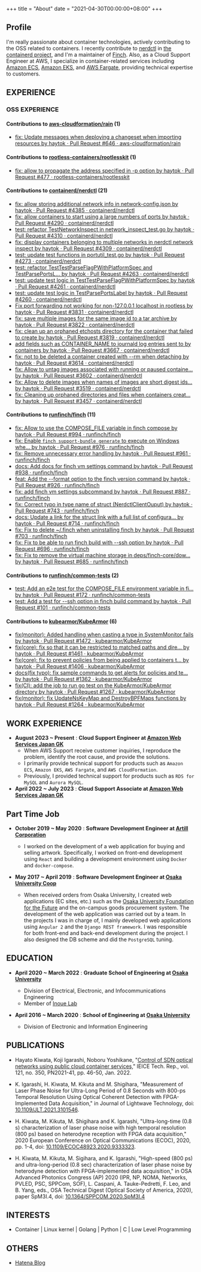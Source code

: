 +++
title = "About"
date = "2021-04-30T00:00:00+08:00"
+++

## Profile

I'm really passionate about container technologies, actively contributing to the OSS related to containers. I recently contribute to [nerdctl](https://github.com/containerd/nerdctl) in [the containerd project](https://github.com/containerd/), and I'm a maintainer of [Finch](https://github.com/runfinch/finch).
Also, as a Cloud Support Engineer at AWS, I specialize in container-related services including [Amazon ECS](https://aws.amazon.com/ecs/), [Amazon EKS](https://aws.amazon.com/eks/), and [AWS Fargate](https://aws.amazon.com/fargate/), providing technical expertise to customers. 

## EXPERIENCE

### OSS EXPERIENCE

#### Contributions to [aws-cloudformation/rain](https://github.com/aws-cloudformation/rain/commits/main/?author=haytok) (1)

- [fix: Update messages when deploying a changeset when importing resources by haytok · Pull Request #646 · aws-cloudformation/rain](https://github.com/aws-cloudformation/rain/pull/646)

#### Contributions to [rootless-containers/rootlesskit](https://github.com/rootless-containers/rootlesskit/commits/master/?author=haytok) (1)

- [fix: allow to propagate the address specified in -p option by haytok · Pull Request #477 · rootless-containers/rootlesskit](https://github.com/rootless-containers/rootlesskit/pull/477)

#### Contributions to [containerd/nerdctl](https://github.com/containerd/nerdctl/commits/main/?author=haytok) (21)

- [fix: allow storing additional network info in network-config.json by haytok · Pull Request #4385 · containerd/nerdctl](https://github.com/containerd/nerdctl/pull/4385)
- [fix: allow containers to start using a large numbers of ports by haytok · Pull Request #4290 · containerd/nerdctl](https://github.com/containerd/nerdctl/pull/4290)
- [test: refactor TestNetworkInspect in network_inspect_test.go by haytok · Pull Request #4310 · containerd/nerdctl](https://github.com/containerd/nerdctl/pull/4310)
- [fix: display containers belonging to multiple networks in nerdctl network inspect by haytok · Pull Request #4309 · containerd/nerdctl](https://github.com/containerd/nerdctl/pull/4309)
- [test: update test functions in portutil_test.go by haytok · Pull Request #4273 · containerd/nerdctl](https://github.com/containerd/nerdctl/pull/4273)
- [test: refactor TestTestParseFlagPWithPlatformSpec and TestParsePortsL… by haytok · Pull Request #4263 · containerd/nerdctl](https://github.com/containerd/nerdctl/pull/4263)
- [test: update test logic in TestTestParseFlagPWithPlatformSpec by haytok · Pull Request #4261 · containerd/nerdctl](https://github.com/containerd/nerdctl/pull/4261)
- [test: update test logic in TestParsePortsLabel by haytok · Pull Request #4260 · containerd/nerdctl](https://github.com/containerd/nerdctl/pull/4260)
- [Fix port forwarding not working for non-127.0.0.1 localhost in rootless by haytok · Pull Request #3831 · containerd/nerdctl](https://github.com/containerd/nerdctl/pull/3831)
- [fix: save multiple images for the same image id to a tar archive by haytok · Pull Request #3822 · containerd/nerdctl](https://github.com/containerd/nerdctl/pull/3822)
- [fix: clean up an orphaned etchosts directory for the container that failed to create by haytok · Pull Request #3819 · containerd/nerdctl](https://github.com/containerd/nerdctl/pull/3819)
- [add fields such as CONTAINER_NAME to journald log entries sent to by containers by haytok · Pull Request #3667 · containerd/nerdctl](https://github.com/containerd/nerdctl/pull/3667)
- [fix: not to be deleted a container created with --rm when detaching by haytok · Pull Request #3614 · containerd/nerdctl](https://github.com/containerd/nerdctl/pull/3614)
- [fix: Allow to untag images associated with running or paused containe… by haytok · Pull Request #3602 · containerd/nerdctl](https://github.com/containerd/nerdctl/pull/3602)
- [fix: Allow to delete images when names of images are short digest ids… by haytok · Pull Request #3519 · containerd/nerdctl](https://github.com/containerd/nerdctl/pull/3519)
- [fix: Cleaning up orphaned directories and files when containers creat… by haytok · Pull Request #3457 · containerd/nerdctl](https://github.com/containerd/nerdctl/pull/3457)

#### Contributions to [runfinch/finch](https://github.com/runfinch/finch/commits?author=haytok) (11)

- [fix: Allow to use the COMPOSE_FILE variable in finch compose by haytok · Pull Request #994 · runfinch/finch](https://github.com/runfinch/finch/pull/994)
- [fix: Enable `finch support-bundle generate` to execute on Windows whe… by haytok · Pull Request #976 · runfinch/finch](https://github.com/runfinch/finch/pull/976)
- [fix: Remove unnecessary error handling by haytok · Pull Request #961 · runfinch/finch](https://github.com/runfinch/finch/pull/961)
- [docs: Add docs for finch vm settings command by haytok · Pull Request #938 · runfinch/finch](https://github.com/runfinch/finch/pull/938)
- [feat: Add the --format option to the finch version command by haytok · Pull Request #926 · runfinch/finch](https://github.com/runfinch/finch/pull/926)
- [fix: add finch vm settings subcommand by haytok · Pull Request #887 · runfinch/finch](https://github.com/runfinch/finch/pull/887)
- [fix: Correct typo in type name of struct (NerdctlClientOuput) by haytok · Pull Request #743 · runfinch/finch](https://github.com/runfinch/finch/pull/743)
- [docs: Update a link for the struct link with a full list of configura… by haytok · Pull Request #714 · runfinch/finch](https://github.com/runfinch/finch/pull/714)
- [fix: Fix to delete ~/.finch when uninstalling finch by haytok · Pull Request #703 · runfinch/finch](https://github.com/runfinch/finch/pull/703)
- [fix: Fix to be able to run finch build with --ssh option by haytok · Pull Request #696 · runfinch/finch](https://github.com/runfinch/finch/pull/696)
- [fix: Fix to remove the virtual machine storage in deps/finch-core/dow… by haytok · Pull Request #685 · runfinch/finch](https://github.com/runfinch/finch/pull/685)

#### Contributions to [runfinch/common-tests](https://github.com/runfinch/common-tests/commits?author=haytok) (2)

- [test: Add an e2e test for the COMPOSE_FILE environment variable in fi… by haytok · Pull Request #172 · runfinch/common-tests](https://github.com/runfinch/common-tests/pull/172)
- [test: Add a test for --ssh option in finch build command by haytok · Pull Request #101 · runfinch/common-tests](https://github.com/runfinch/common-tests/pull/101)

#### Contributions to [kubearmor/KubeArmor](https://github.com/kubearmor/KubeArmor/commits?author=haytok) (6)

- [fix(monitor): Added handling when casting a type in SystemMonitor fails by haytok · Pull Request #1472 · kubearmor/KubeArmor](https://github.com/kubearmor/KubeArmor/pull/1472)
- [fix(core): fix so that it can be restricted to matched paths and dire… by haytok · Pull Request #1461 · kubearmor/KubeArmor](https://github.com/kubearmor/KubeArmor/pull/1461)
- [fix(core): fix to prevent policies from being applied to containers t… by haytok · Pull Request #1406 · kubearmor/KubeArmor](https://github.com/kubearmor/KubeArmor/pull/1406)
- [docs(fix typo): fix sample commands to get alerts for policies and te… by haytok · Pull Request #1362 · kubearmor/KubeArmor](https://github.com/kubearmor/KubeArmor/pull/1362)
- [fix(CI): add the job to run go test on the KubeArmor/KubeArmor directory by haytok · Pull Request #1267 · kubearmor/KubeArmor](https://github.com/kubearmor/KubeArmor/pull/1267)
- [fix(monitor): fix UpdateNsKeyMap and DestroyBPFMaps functions by haytok · Pull Request #1264 · kubearmor/KubeArmor](https://github.com/kubearmor/KubeArmor/pull/1264)

## WORK EXPERIENCE

- **August 2023 ~ Present** : **Cloud Support Engineer at [Amazon Web Services Japan GK](https://aws.amazon.com/jp/)**
  - When AWS Support receive customer inquiries, I reproduce the problem, identify the root cause, and provide the solutions. 
  - I primarily provide technical support for products such as `Amazon ECS`, `Amazon EKS`, `AWS Fargate`, and `AWS CloudFormation`.
  - Previously, I provided technical support for products such as `RDS for MySQL` and `Aurora MySQL`.
- **April 2022 ~ July 2023** : **Cloud Support Associate at [Amazon Web Services Japan GK](https://aws.amazon.com/jp/)**

## Part Time Job

- **October 2019 ~ May 2020** : **Software Development Engineer at [Artill Corporation](https://artill.jp/?en)**
  - I worked on the development of a web application for buying and selling artwork. Specifically, I worked on front-end development using `React` and building a development environment using `Docker` and `docker-compose`.

- **May 2017 ~ April 2019** : **Software Development Engineer at [Osaka University Coop](https://www.osaka-univ.coop/)**
  - When received orders from Osaka University, I created web applications (EC sites, etc.) such as the [Osaka University Foundation for the Future](https://donation.miraikikin.osaka-u.ac.jp/osaka-u/entry.php?continueKind=0&paymentCode=1&supportCode=) and the on-campus goods procurement system. The development of the web application was carried out by a team. In the projects I was in charge of, I mainly developed web applications using `Angular 2` and the `Django REST framework`. I was responsible for both front-end and back-end development during the project. I also designed the DB scheme and did the `PostgreSQL` tuning.

<!-- 
#### Internship ([details](https://haytok.github.io/haytok/))

- **September 2020** : **Software Development Engineer at [Howtelevision, Inc.](https://howtelevision.co.jp/)**
  - We worked as a team to develop additional features for [Gaishikei Job Hunting](https://gaishishukatsu.com/) using `React` + `Redux` + `Golang` + `Docker`.

- **September 2020** : **Software Development Engineer at [Hatena Co., Ltd.](https://hatena.co.jp/)**
  - Details are described in [this blog](https://dilmnqvo.hatenablog.com/entry/2020/09/11/182152).

- **August 2020** ~ **September 2020** : **Software Development Engineer at [ChatWork Co., Ltd.](https://go.chatwork.com/)**
  - We worked in teams to develop the front-end using `React` + `Redux` + `TypeScript`.

- **August 2020** : **Software Development Engineer at [Nikkei Inc.](https://www.nikkei.co.jp/nikkeiinfo/)**
  - We analysed data using various APIs such as Nikkei article data and huge amounts of access log data.

- **September 2019** : **Software Development Engineer at [GMO Internet Group, Inc.](https://www.gmo.jp/)**
  - We deployed, maintained, operated, monitored, automated, measured performance, and diagnosed vulnerabilities of the web application.

- **August 2019** : **Software Development Engineer at [e-Seikatsu Co.,Ltd.](https://www.e-seikatsu.info/)**
  - I took part in an internship where I used natural language processing to process big data on real estate.
-->

## EDUCATION

- **April 2020 ~ March 2022** : **Graduate School of Engineering at [Osaka University](https://www.osaka-u.ac.jp/)**
  - Division of Electrical, Electronic, and Infocommunications Engineering
  - Member of [Inoue Lab](https://opt.comm.eng.osaka-u.ac.jp/)

- **April 2016 ~ March 2020** : **School of Engineering at [Osaka University](https://www.osaka-u.ac.jp/)**
  - Division of Electronic and Information Engineering

## PUBLICATIONS

- Hayato Kiwata, Koji Igarashi, Noboru Yoshikane, "[Control of SDN optical networks using public cloud container services,](https://www.ieice.org/ken/paper/20220128fC7Q/)" IEICE Tech. Rep., vol. 121, no. 350, PN2021-41, pp. 46-50, Jan. 2022.

- K. Igarashi, H. Kiwata, M. Kikuta and M. Shigihara, "Measurement of Laser Phase Noise for Ultra-Long Period of 0.8 Seconds with 800-ps Temporal Resolution Using Optical Coherent Detection with FPGA-Implemented Data Acquisition," in Journal of Lightwave Technology, doi: [10.1109/JLT.2021.3101546](https://ieeexplore.ieee.org/abstract/document/9506889).

- H. Kiwata, M. Kikuta, M. Shigihara and K. Igarashi, "Ultra-long-time (0.8 s) characterization of laser phase noise with high temporal resolution (800 ps) based on heterodyne reception with FPGA data acquisition," 2020 European Conference on Optical Communications (ECOC), 2020, pp. 1-4, doi: [10.1109/ECOC48923.2020.9333323](https://ieeexplore.ieee.org/document/9333323).

- H. Kiwata, M. Kikuta, M. Sigihara, and K. Igarashi, "High-speed (800 ps) and ultra-long-period (0.8 sec) characterization of laser phase noise by heterodyne detection with FPGA-implemented data acquisition," in OSA Advanced Photonics Congress (AP) 2020 (IPR, NP, NOMA, Networks, PVLED, PSC, SPPCom, SOF), L. Caspani, A. Tauke-Pedretti, F. Leo, and B. Yang, eds., OSA Technical Digest (Optical Society of America, 2020), paper SpM3I.4, doi: [10.1364/SPPCOM.2020.SpM3I.4](https://www.osapublishing.org/abstract.cfm?uri=SPPCom-2020-SpM3I.4)

## INTERESTS

- Container | Linux kernel | Golang | Python | C | Low Level Programming

## OTHERS

<!-- 
- [Old Website](https://haytok.github.io/haytok/)
-->

- [Hatena Blog](https://dilmnqvo.hatenablog.com/)
